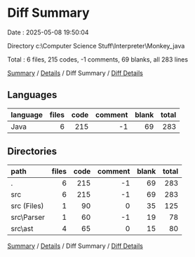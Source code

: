 # Diff Summary

Date : 2025-05-08 19:50:04

Directory c:\\Computer Science Stuff\\Interpreter\\Monkey_java

Total : 6 files,  215 codes, -1 comments, 69 blanks, all 283 lines

[Summary](results.md) / [Details](details.md) / Diff Summary / [Diff Details](diff-details.md)

## Languages
| language | files | code | comment | blank | total |
| :--- | ---: | ---: | ---: | ---: | ---: |
| Java | 6 | 215 | -1 | 69 | 283 |

## Directories
| path | files | code | comment | blank | total |
| :--- | ---: | ---: | ---: | ---: | ---: |
| . | 6 | 215 | -1 | 69 | 283 |
| src | 6 | 215 | -1 | 69 | 283 |
| src (Files) | 1 | 90 | 0 | 35 | 125 |
| src\\Parser | 1 | 60 | -1 | 19 | 78 |
| src\\ast | 4 | 65 | 0 | 15 | 80 |

[Summary](results.md) / [Details](details.md) / Diff Summary / [Diff Details](diff-details.md)